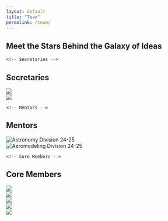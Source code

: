```yaml
---
layout: default
title: "Team"
permalink: /team/
---
```


<section class="team-section">
  <div class="container">
    <div class="team-intro text-center">
      <h1 class="glow-heading">
        Meet the Stars Behind the Galaxy of Ideas
      </h1>
    </div>

    <!-- Secretaries -->
  <div class="team-group text-center">
      <h2 class="section-heading"> Secretaries </h2>
      <div class="team-row">
        <div class="team-card">
          <img src="{{ site.baseurl }}/assets/img/team/3.jpg" />
        </div>
        <div class="team-card">
          <img src="{{ site.baseurl }}/assets/img/team/2.jpg" />
        </div>
      </div>
    </div>

    <!-- Mentors -->
  <div class="team-group text-center">
     <h2 class="section-heading">Mentors</h2>
      <div class="team-row">
        <div class="team-card badge-border">
          <img src="{{ site.baseurl }}/assets/img/team/m1.jpg" alt="Astronomy Division 24-25" />
        </div>
        <div class="team-card badge-border">
          <img src="{{ site.baseurl }}/assets/img/team/m2.jpg" alt="Aeromodeling Division 24-25" />
        </div>
      </div>
    </div>

    <!-- Core Members -->
  <div class="team-group text-center">
      <h2 class="section-heading">Core Members</h2>
      <div class="core-gallery">
        <!-- Top Row: a, b, c -->
        <div class="core-row">
          <div class="core-photo-wrapper"><img src="{{ site.baseurl }}/assets/img/team/4.jpg" /></div>
          <div class="core-photo-wrapper"><img src="{{ site.baseurl }}/assets/img/team/8.jpg" /></div>
          <div class="core-photo-wrapper"><img src="{{ site.baseurl }}/assets/img/team/6.jpg" /></div>
        </div>
        <!-- Bottom Row: d between a & b, e between b & c -->
        <div class="offset-row">
          <div class="core-photo-wrapper"><img src="{{ site.baseurl }}/assets/img/team/5.jpg" /></div>
          <div class="core-photo-wrapper"><img src="{{ site.baseurl }}/assets/img/team/7.jpg" /></div>
        </div>
      </div>
    </div>
  </div>
</section>
<!-- Image Modal for full view -->
<div id="imageModal" class="image-modal" style="display:none;">
  <span class="modal-close">&times;</span>
  <img class="modal-content" id="modalImg" alt="Full View" />
  <div id="modalCaption"></div>
</div>

<script>
  document.addEventListener('DOMContentLoaded', () => {
    const modal = document.getElementById('imageModal');
    const modalImg = document.getElementById('modalImg');
    const captionText = document.getElementById('modalCaption');
    const closeBtn = modal.querySelector('.modal-close');

    document.querySelectorAll('.team-section img').forEach(img => {
      img.style.cursor = 'pointer';

      img.addEventListener('click', () => {
        modal.style.display = 'flex';
        modalImg.src = img.src;
        captionText.textContent = img.alt || '';
      });
    });

    closeBtn.addEventListener('click', () => {
      modal.style.display = 'none';
    });

    modal.addEventListener('click', e => {
      if (e.target === modal) {
        modal.style.display = 'none';
      }
    });

    document.addEventListener('keydown', e => {
      if (e.key === 'Escape' && modal.style.display === 'flex') {
        modal.style.display = 'none';
      }
    });
  });
</script>
